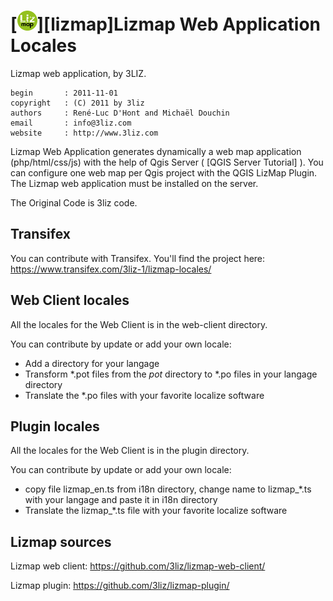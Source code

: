 [![logo](icon.png "lizmap")][lizmap]Lizmap Web Application Locales
===================================================================

Lizmap web application, by 3LIZ.

    begin       : 2011-11-01
    copyright   : (C) 2011 by 3liz
    authors     : René-Luc D'Hont and Michaël Douchin
    email       : info@3liz.com
    website     : http://www.3liz.com

Lizmap Web Application generates dynamically a web map application (php/html/css/js) with the help of Qgis Server ( [QGIS Server Tutorial] ). You can configure one web map per Qgis project with the QGIS LizMap Plugin. The Lizmap web application must be installed on the server.

The Original Code is 3liz code.

Transifex
------------

You can contribute with Transifex. You'll find the project here: https://www.transifex.com/3liz-1/lizmap-locales/


Web Client locales
------------------------

All the locales for the Web Client is in the web-client directory.

You can contribute by update or add your own locale:
* Add a directory for your langage
* Transform \*.pot files from the *pot* directory to \*.po files in your langage directory
* Translate the \*.po files with your favorite localize software

Plugin locales
----------------------------

All the locales for the Web Client is in the plugin directory.

You can contribute by update or add your own locale:
* copy file lizmap_en.ts from i18n directory, change name to lizmap_*.ts with your langage and paste it in i18n directory
* Translate the lizmap_*.ts file with your favorite localize software

Lizmap sources
---------------------------

Lizmap web client: https://github.com/3liz/lizmap-web-client/

Lizmap plugin: https://github.com/3liz/lizmap-plugin/